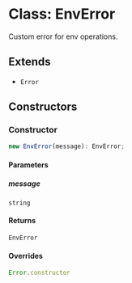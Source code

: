 # Class: EnvError

Custom error for env operations.

## Extends

- `Error`

## Constructors

### Constructor

```ts
new EnvError(message): EnvError;
```

#### Parameters

##### message

`string`

#### Returns

`EnvError`

#### Overrides

```ts
Error.constructor
```
